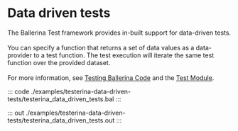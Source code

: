 # Data driven tests

The Ballerina Test framework provides in-built support for data-driven tests.<br/><br/>
You can specify a function that returns a set of data values as a data-provider to a test function.
The test execution will iterate the same test function over the provided dataset.<br/><br/>
For more information, see [Testing Ballerina Code](https://ballerina.io/learn/testing-ballerina-code/testing-quick-start/)
and the [Test Module](https://docs.central.ballerina.io/ballerina/test/latest/).

::: code ./examples/testerina-data-driven-tests/testerina_data_driven_tests.bal :::

::: out ./examples/testerina-data-driven-tests/testerina_data_driven_tests.out :::